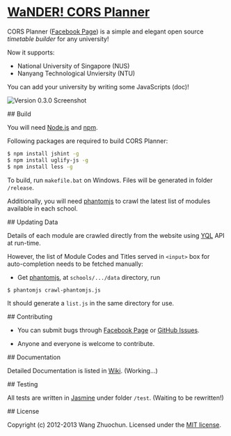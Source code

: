 # [WaNDER! CORS Planner](http://cors.bicrement.com/)

CORS Planner ([Facebook Page](https://www.facebook.com/cors.planner)) is a simple and elegant open source *timetable builder* for any university!

Now it supports:

- National University of Singapore (NUS)
- Nanyang Technological Unviersity (NTU)

You can add your university by writing some JavaScripts (doc)!

![Version 0.3.0 Screenshot](https://fbcdn-sphotos-f-a.akamaihd.net/hphotos-ak-ash3/530386_522148014470753_1886317266_n.png)

<a name="build" />
## Build

You will need [Node.js](http://nodejs.org) and [npm](http://npmjs.org).

Following packages are required to build CORS Planner:

```bash
$ npm install jshint -g
$ npm install uglify-js -g
$ npm install less -g
```

To build, run `makefile.bat` on Windows. Files will be generated in folder `/release`.

Additionally, you will need [phantomjs](http://phantomjs.org/) to crawl the latest list of modules available in each school.

<a name="data" />
## Updating Data

Details of each module are crawled directly from the website using [YQL](http://developer.yahoo.com/yql/) API at run-time.

However, the list of Module Codes and Titles served in `<input>` box for auto-completion needs to be fetched manually:

* Get [phantomjs](http://phantomjs.org/), at `schools/.../data` directory, run

```bash
$ phantomjs crawl-phantomjs.js
```

It should generate a `list.js` in the same directory for use.

<a name="contribute" />
## Contributing

* You can submit bugs through [Facebook Page](https://www.facebook.com/pages/CORS-Planner/522030524482502) or [GitHub Issues](https://github.com/zhuochun/cors-planner/issues).

* Anyone and everyone is welcome to contribute.

<a name="doc" />
## Documentation

Detailed Documentation is listed in [Wiki](https://github.com/zhuochun/cors-planner/wiki). (Working...)

<a name="test" />
## Testing

All tests are written in [Jasmine](http://pivotal.github.com/jasmine/) under folder `/test`. (Waiting to be rewritten!)

<a name="license" />
## License

Copyright (c) 2012-2013 Wang Zhuochun. Licensed under the [MIT license](https://github.com/zhuochun/cors-planner/blob/master/LICENSE).
